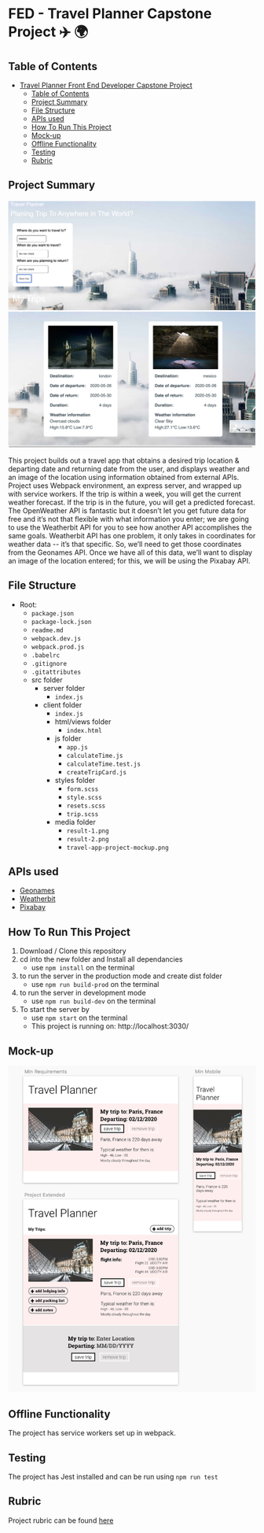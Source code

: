 # FED - Travel Planner Capstone Project :airplane: :earth_africa:

## Table of Contents
- [Travel Planner Front End Developer Capstone Project](#travel-planner-front-end-developer-capstone-project)
  - [Table of Contents](#table-of-contents)
  - [Project Summary](#project-summary)
  - [File Structure](#file-structure)
  - [APIs used](#apis-used)
  - [How To Run This Project](#how-to-run-this-project)
  - [Mock-up](#mock-up)
  - [Offline Functionality](#offline-functionality)
  - [Testing](#testing)
  - [Rubric](#rubric)

## Project Summary

![result](./src/client/media/result-1.png)
![result](src/client/media/result-2.png)

This project builds out a travel app that obtains a desired trip location & departing date and returning date from the user, and displays weather and an image of the location using information obtained from external APIs. Project uses Webpack environment, an express server, and wrapped up with service workers.  If the trip is within a week, you will get the current weather forecast. If the trip is in the future, you will get a predicted forecast. The OpenWeather API is fantastic but it doesn’t let you get future data for free and it’s not that flexible with what information you enter; we are going to use the Weatherbit API for you to see how another API accomplishes the same goals. Weatherbit API has one problem, it only takes in coordinates for weather data -- it’s that specific. So, we’ll need to get those coordinates from the Geonames API. Once we have all of this data, we’ll want to display an image of the location entered; for this, we will be using the Pixabay API.

## File Structure

- Root:
  - `package.json`
  - `package-lock.json`
  - `readme.md`
  - `webpack.dev.js`
  - `webpack.prod.js`
  - `.babelrc`
  - `.gitignore`
  - `.gitattributes`
  - src folder
    - server folder
      - `index.js` 
    - client folder
      - `index.js`
      - html/views folder
        - `index.html`
      - js folder
        - `app.js`
        - `calculateTime.js`
        - `calculateTime.test.js`
        - `createTripCard.js`
      - styles folder
        - `form.scss`
        - `style.scss`
        - `resets.scss`
        - `trip.scss`
      - media folder
        - `result-1.png`
        - `result-2.png`
        - `travel-app-project-mockup.png`
     

## APIs used
 * [Geonames](http://www.geonames.org/export/web-services.html)
 * [Weatherbit](https://www.weatherbit.io/account/create)
 * [Pixabay](https://pixabay.com/api/docs/)

 ## How To Run This Project
1. Download / Clone this repository
2. cd into the new folder and Install all dependancies
    * use `npm install` on the terminal
3. to run the server in the production mode and create dist folder
    * use `npm run build-prod` on the terminal
4. to run the server in development mode 
    * use `npm run build-dev` on the terminal
4. To start the server by 
    * use `npm start` on the terminal
    * This project is running on: http://localhost:3030/

## Mock-up
![travel-app-project-mockup](./src/client/media/travel-app-project-mockup.png)

## Offline Functionality
The project has service workers set up in webpack.

## Testing
The project has Jest installed and can be run using `npm run test`

## Rubric

Project rubric can be found [here](https://review.udacity.com/#!/rubrics/2669/view)
